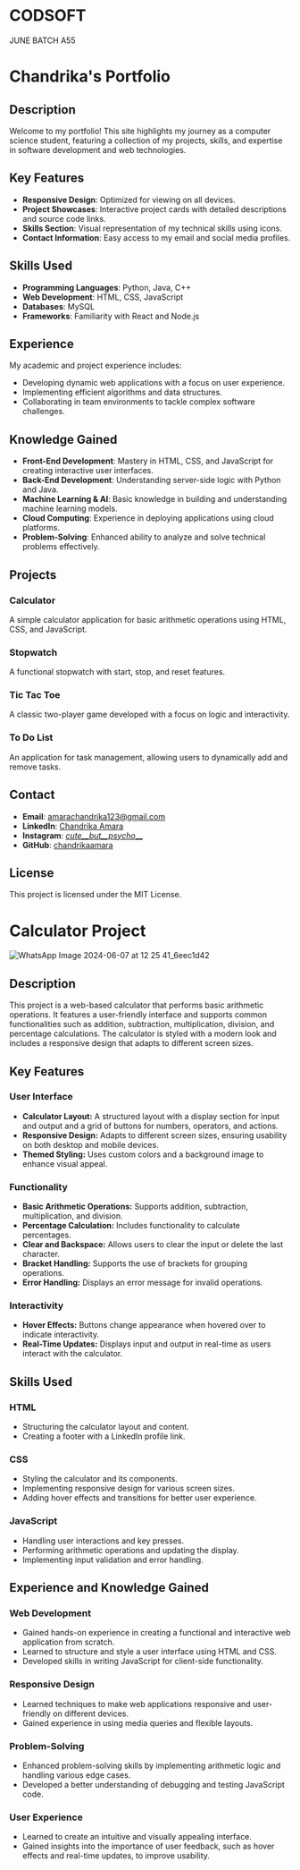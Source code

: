 # CODSOFT
 JUNE BATCH A55

 # Chandrika's Portfolio

## Description

Welcome to my portfolio! This site highlights my journey as a computer science student, featuring a collection of my projects, skills, and expertise in software development and web technologies.

## Key Features

- **Responsive Design**: Optimized for viewing on all devices.
- **Project Showcases**: Interactive project cards with detailed descriptions and source code links.
- **Skills Section**: Visual representation of my technical skills using icons.
- **Contact Information**: Easy access to my email and social media profiles.

## Skills Used

- **Programming Languages**: Python, Java, C++
- **Web Development**: HTML, CSS, JavaScript
- **Databases**: MySQL
- **Frameworks**: Familiarity with React and Node.js

## Experience

My academic and project experience includes:

- Developing dynamic web applications with a focus on user experience.
- Implementing efficient algorithms and data structures.
- Collaborating in team environments to tackle complex software challenges.

## Knowledge Gained

- **Front-End Development**: Mastery in HTML, CSS, and JavaScript for creating interactive user interfaces.
- **Back-End Development**: Understanding server-side logic with Python and Java.
- **Machine Learning & AI**: Basic knowledge in building and understanding machine learning models.
- **Cloud Computing**: Experience in deploying applications using cloud platforms.
- **Problem-Solving**: Enhanced ability to analyze and solve technical problems effectively.

## Projects

### Calculator
A simple calculator application for basic arithmetic operations using HTML, CSS, and JavaScript.

### Stopwatch
A functional stopwatch with start, stop, and reset features.

### Tic Tac Toe
A classic two-player game developed with a focus on logic and interactivity.

### To Do List
An application for task management, allowing users to dynamically add and remove tasks.

## Contact

- **Email**: amarachandrika123@gmail.com
- **LinkedIn**: [Chandrika Amara](https://www.linkedin.com/in/chandrika-amara/)
- **Instagram**: [_cute__but__psycho___](https://www.instagram.com/_cute__but__psycho___/)
- **GitHub**: [chandrikaamara](https://github.com/chandrikaamara)

## License

This project is licensed under the MIT License.

# Calculator Project

![WhatsApp Image 2024-06-07 at 12 25 41_6eec1d42](https://github.com/chandrikaamara/CODSOFT/assets/168979438/bb0505ae-66a0-403f-beab-164ec4ff2846)


## Description
This project is a web-based calculator that performs basic arithmetic operations. It features a user-friendly interface and supports common functionalities such as addition, subtraction, multiplication, division, and percentage calculations. The calculator is styled with a modern look and includes a responsive design that adapts to different screen sizes.

## Key Features

### User Interface

- **Calculator Layout:** A structured layout with a display section for input and output and a grid of buttons for numbers, operators, and actions.
- **Responsive Design:** Adapts to different screen sizes, ensuring usability on both desktop and mobile devices.
- **Themed Styling:** Uses custom colors and a background image to enhance visual appeal.

### Functionality

- **Basic Arithmetic Operations:** Supports addition, subtraction, multiplication, and division.
- **Percentage Calculation:** Includes functionality to calculate percentages.
- **Clear and Backspace:** Allows users to clear the input or delete the last character.
- **Bracket Handling:** Supports the use of brackets for grouping operations.
- **Error Handling:** Displays an error message for invalid operations.

### Interactivity

- **Hover Effects:** Buttons change appearance when hovered over to indicate interactivity.
- **Real-Time Updates:** Displays input and output in real-time as users interact with the calculator.

## Skills Used

### HTML

- Structuring the calculator layout and content.
- Creating a footer with a LinkedIn profile link.

### CSS

- Styling the calculator and its components.
- Implementing responsive design for various screen sizes.
- Adding hover effects and transitions for better user experience.

### JavaScript

- Handling user interactions and key presses.
- Performing arithmetic operations and updating the display.
- Implementing input validation and error handling.

## Experience and Knowledge Gained

### Web Development

- Gained hands-on experience in creating a functional and interactive web application from scratch.
- Learned to structure and style a user interface using HTML and CSS.
- Developed skills in writing JavaScript for client-side functionality.

### Responsive Design

- Learned techniques to make web applications responsive and user-friendly on different devices.
- Gained experience in using media queries and flexible layouts.

### Problem-Solving

- Enhanced problem-solving skills by implementing arithmetic logic and handling various edge cases.
- Developed a better understanding of debugging and testing JavaScript code.

### User Experience

- Learned to create an intuitive and visually appealing interface.
- Gained insights into the importance of user feedback, such as hover effects and real-time updates, to improve usability.

